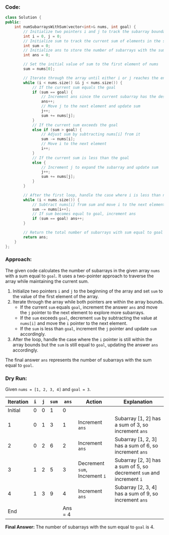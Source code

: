 ### Code:

```cpp
class Solution {
public:
    int numSubarraysWithSum(vector<int>& nums, int goal) {
        // Initialize two pointers i and j to track the subarray boundaries
        int i = 0, j = 0;
        // Initialize sum to track the current sum of elements in the subarray
        int sum = 0;
        // Initialize ans to store the number of subarrays with the sum equal to goal
        int ans = 0;

        // Set the initial value of sum to the first element of nums
        sum = nums[0];

        // Iterate through the array until either i or j reaches the end
        while (i < nums.size() && j < nums.size()) {
            // If the current sum equals the goal
            if (sum == goal) {
                // Increment ans since the current subarray has the desired sum
                ans++;
                // Move j to the next element and update sum
                j++;
                sum += nums[j];
            }
            // If the current sum exceeds the goal
            else if (sum > goal) {
                // Adjust sum by subtracting nums[i] from it
                sum -= nums[i];
                // Move i to the next element
                i++;
            }
            // If the current sum is less than the goal
            else {
                // Increment j to expand the subarray and update sum
                j++;
                sum += nums[j];
            }
        }

        // After the first loop, handle the case where i is less than nums.size() but sum is still equal to goal
        while (i < nums.size()) {
            // Subtract nums[i] from sum and move i to the next element
            sum -= nums[i++];
            // If sum becomes equal to goal, increment ans
            if (sum == goal) ans++;
        }

        // Return the total number of subarrays with sum equal to goal
        return ans;
    }
};
```

### Approach:

The given code calculates the number of subarrays in the given array `nums` with a sum equal to `goal`. It uses a two-pointer approach to traverse the array while maintaining the current sum.

1. Initialize two pointers `i` and `j` to the beginning of the array and set `sum` to the value of the first element of the array.
2. Iterate through the array while both pointers are within the array bounds.
   - If the current `sum` equals `goal`, increment the answer `ans` and move the `j` pointer to the next element to explore more subarrays.
   - If the `sum` exceeds `goal`, decrement `sum` by subtracting the value at `nums[i]` and move the `i` pointer to the next element.
   - If the `sum` is less than `goal`, increment the `j` pointer and update `sum` accordingly.
3. After the loop, handle the case where the `i` pointer is still within the array bounds but the `sum` is still equal to `goal`, updating the answer `ans` accordingly.

The final answer `ans` represents the number of subarrays with the sum equal to `goal`.

### Dry Run:

Given `nums = [1, 2, 3, 4]` and `goal = 3`.

| Iteration | `i` | `j` | `sum` | `ans`   | Action                         | Explanation                                                          |
| --------- | --- | --- | ----- | ------- | ------------------------------ | -------------------------------------------------------------------- |
| Initial   | 0   | 0   | 1     | 0       |                                |                                                                      |
| 1         | 0   | 1   | 3     | 1       | Increment `ans`                | Subarray [1, 2] has a sum of 3, so increment `ans`                   |
| 2         | 0   | 2   | 6     | 2       | Increment `ans`                | Subarray [1, 2, 3] has a sum of 6, so increment `ans`                |
| 3         | 1   | 2   | 5     | 3       | Decrement `sum`, Increment `i` | Subarray [2, 3] has a sum of 5, so decrement `sum` and increment `i` |
| 4         | 1   | 3   | 9     | 4       | Increment `ans`                | Subarray [2, 3, 4] has a sum of 9, so increment `ans`                |
| End       |     |     |       | Ans = 4 |                                |                                                                      |

**Final Answer:** The number of subarrays with the sum equal to `goal` is 4.
